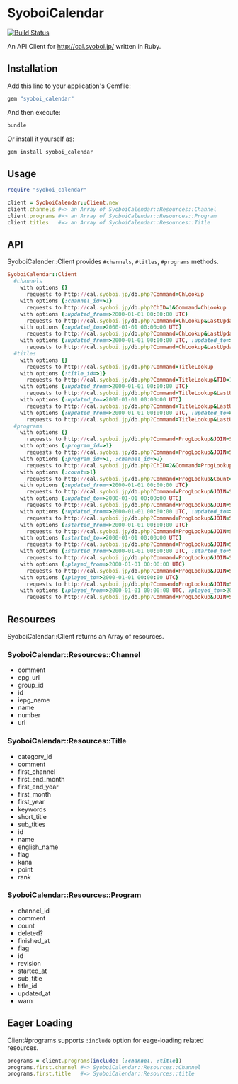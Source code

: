# SyoboiCalendar

[![Build Status](https://travis-ci.org/r7kamura/syoboi_calendar.png)](https://travis-ci.org/r7kamura/syoboi_calendar)

An API Client for http://cal.syoboi.jp/ written in Ruby.

## Installation

Add this line to your application's Gemfile:

```ruby
gem "syoboi_calendar"
```

And then execute:

```bash
bundle
```

Or install it yourself as:

```bash
gem install syoboi_calendar
```

## Usage

```ruby
require "syoboi_calendar"

client = SyoboiCalendar::Client.new
client.channels #=> an Array of SyoboiCalendar::Resources::Channel
client.programs #=> an Array of SyoboiCalendar::Resources::Program
client.titles   #=> an Array of SyoboiCalendar::Resources::Title
```

## API

SyoboiCalender::Client provides `#channels`, `#titles`, `#programs` methods.

```ruby
SyoboiCalendar::Client
  #channels
    with options {}
      requests to http://cal.syoboi.jp/db.php?Command=ChLookup
    with options {:channel_id=>1}
      requests to http://cal.syoboi.jp/db.php?ChID=1&Command=ChLookup
    with options {:updated_from=>2000-01-01 00:00:00 UTC}
      requests to http://cal.syoboi.jp/db.php?Command=ChLookup&LastUpdate=20000101_000000-
    with options {:updated_to=>2000-01-01 00:00:00 UTC}
      requests to http://cal.syoboi.jp/db.php?Command=ChLookup&LastUpdate=-20000101_000000
    with options {:updated_from=>2000-01-01 00:00:00 UTC, :updated_to=>2000-01-01 00:00:00 UTC}
      requests to http://cal.syoboi.jp/db.php?Command=ChLookup&LastUpdate=20000101_000000-20000101_000000
  #titles
    with options {}
      requests to http://cal.syoboi.jp/db.php?Command=TitleLookup
    with options {:title_id=>1}
      requests to http://cal.syoboi.jp/db.php?Command=TitleLookup&TID=1
    with options {:updated_from=>2000-01-01 00:00:00 UTC}
      requests to http://cal.syoboi.jp/db.php?Command=TitleLookup&LastUpdate=20000101_000000-
    with options {:updated_to=>2000-01-01 00:00:00 UTC}
      requests to http://cal.syoboi.jp/db.php?Command=TitleLookup&LastUpdate=-20000101_000000
    with options {:updated_from=>2000-01-01 00:00:00 UTC, :updated_to=>2000-01-01 00:00:00 UTC}
      requests to http://cal.syoboi.jp/db.php?Command=TitleLookup&LastUpdate=20000101_000000-20000101_000000
  #programs
    with options {}
      requests to http://cal.syoboi.jp/db.php?Command=ProgLookup&JOIN=SubTitles
    with options {:program_id=>1}
      requests to http://cal.syoboi.jp/db.php?Command=ProgLookup&JOIN=SubTitles&PID=1
    with options {:program_id=>1, :channel_id=>2}
      requests to http://cal.syoboi.jp/db.php?ChID=2&Command=ProgLookup&JOIN=SubTitles&PID=1
    with options {:count=>1}
      requests to http://cal.syoboi.jp/db.php?Command=ProgLookup&Count=1&JOIN=SubTitles
    with options {:updated_from=>2000-01-01 00:00:00 UTC}
      requests to http://cal.syoboi.jp/db.php?Command=ProgLookup&JOIN=SubTitles&LastUpdate=20000101_000000-
    with options {:updated_to=>2000-01-01 00:00:00 UTC}
      requests to http://cal.syoboi.jp/db.php?Command=ProgLookup&JOIN=SubTitles&LastUpdate=-20000101_000000
    with options {:updated_from=>2000-01-01 00:00:00 UTC, :updated_to=>2000-01-01 00:00:00 UTC}
      requests to http://cal.syoboi.jp/db.php?Command=ProgLookup&JOIN=SubTitles&LastUpdate=20000101_000000-20000101_000000
    with options {:started_from=>2000-01-01 00:00:00 UTC}
      requests to http://cal.syoboi.jp/db.php?Command=ProgLookup&JOIN=SubTitles&StTime=20000101_000000-
    with options {:started_to=>2000-01-01 00:00:00 UTC}
      requests to http://cal.syoboi.jp/db.php?Command=ProgLookup&JOIN=SubTitles&StTime=-20000101_000000
    with options {:started_from=>2000-01-01 00:00:00 UTC, :started_to=>2000-01-01 00:00:00 UTC}
      requests to http://cal.syoboi.jp/db.php?Command=ProgLookup&JOIN=SubTitles&StTime=20000101_000000-20000101_000000
    with options {:played_from=>2000-01-01 00:00:00 UTC}
      requests to http://cal.syoboi.jp/db.php?Command=ProgLookup&JOIN=SubTitles&Range=20000101_000000-
    with options {:played_to=>2000-01-01 00:00:00 UTC}
      requests to http://cal.syoboi.jp/db.php?Command=ProgLookup&JOIN=SubTitles&Range=-20000101_000000
    with options {:played_from=>2000-01-01 00:00:00 UTC, :played_to=>2000-01-01 00:00:00 UTC}
      requests to http://cal.syoboi.jp/db.php?Command=ProgLookup&JOIN=SubTitles&Range=20000101_000000-20000101_000000
```

## Resources

SyoboiCalendar::Client returns an Array of resources.

### SyoboiCalendar::Resources::Channel

- comment
- epg_url
- group_id
- id
- iepg_name
- name
- number
- url


### SyoboiCalendar::Resources::Title

- category_id
- comment
- first_channel
- first_end_month
- first_end_year
- first_month
- first_year
- keywords
- short_title
- sub_titles
- id
- name
- english_name
- flag
- kana
- point
- rank

### SyoboiCalendar::Resources::Program

- channel_id
- comment
- count
- deleted?
- finished_at
- flag
- id
- revision
- started_at
- sub_title
- title_id
- updated_at
- warn

## Eager Loading

Client#programs supports `:include` option for eage-loading related resources.

```ruby
programs = client.programs(include: [:channel, :title])
programs.first.channel #=> SyoboiCalendar::Resources::Channel
programs.first.title   #=> SyoboiCalendar::Resources::title
```
